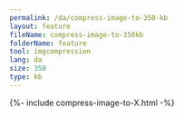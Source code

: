 ```yaml
---
permalink: /da/compress-image-to-350-kb
layout: feature
fileName: compress-image-to-350kb
folderName: feature
tool: imgcompression
lang: da
size: 350
type: kb
---
```


{%- include compress-image-to-X.html -%}
